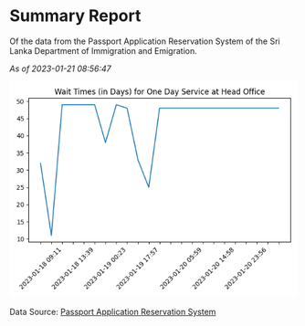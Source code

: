 # Summary Report

Of the data from the Passport Application Reservation System of the Sri Lanka Department of Immigration and Emigration.

*As of 2023-01-21 08:56:47*

![Wait Time Chart](summary.wait_time_chart.png)

Data Source: [Passport Application Reservation System](https://eservices.immigration.gov.lk:8443/appointment/pages/reservationApplication.xhtml)